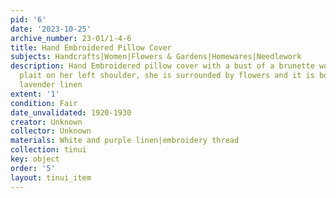 ```yaml
---
pid: '6'
date: '2023-10-25'
archive_number: 23-01/1-4-6
title: Hand Embroidered Pillow Cover
subjects: Handcrafts|Women|Flowers & Gardens|Homewares|Needlework
description: Hand Embroidered pillow cover with a bust of a brunette woman with a
  plait on her left shoulder, she is surrounded by flowers and it is bordered with
  lavender linen
extent: '1'
condition: Fair
date_unvalidated: 1920-1930
creator: Unknown
collector: Unknown
materials: White and purple linen|embroidery thread
collection: tinui
key: object
order: '5'
layout: tinui_item
---
```

